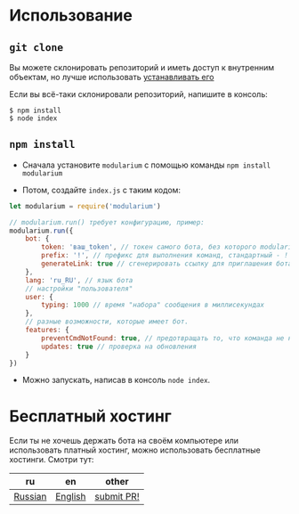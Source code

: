 # Использование

## `git clone`

Вы можете склонировать репозиторий и иметь доступ к внутренним объектам, но лучше использовать [устанавливать его](#npm-install)

Если вы всё-таки склонировали репозиторий, напишите в консоль:
```shell
$ npm install
$ node index
```

## `npm install`

- Сначала установите `modularium` с помощью команды `npm install modularium`

- Потом, создайте `index.js` с таким кодом:

```javascript
let modularium = require('modularium')

// modularium.run() требует конфигурацию, пример:
modularium.run({
    bot: {
        token: 'ваш_token', // токен самого бота, без которого modularium не запустится
        prefix: '!', // префикс для выполнения команд, стандартный - !
        generateLink: true // сгенерировать ссылку для приглашения бота
    },
    lang: 'ru_RU', // язык бота
    // настройки "пользователя"
    user: {
        typing: 1000 // время "набора" сообщения в миллисекундах
    },
    // разные возможности, которые имеет бот.
    features: {
        preventCmdNotFound: true, // предотвращать то, что команда не найдена.
        updates: true // проверка на обновления
    }
})
```

- Можно запускать, написав в консоль `node index`.

# Бесплатный хостинг

Если ты не хочешь держать бота на своём компьютере или использовать платный хостинг, можно использовать бесплатные хостинги. Смотри тут: 

| **ru** | **en** | other |
| --- | --- | --- |
| [Russian](docs/ru/freehost.md) | [English](docs/en/freehost.md) | [submit PR!](https://github.com/modularium/modularium/pulls) |
